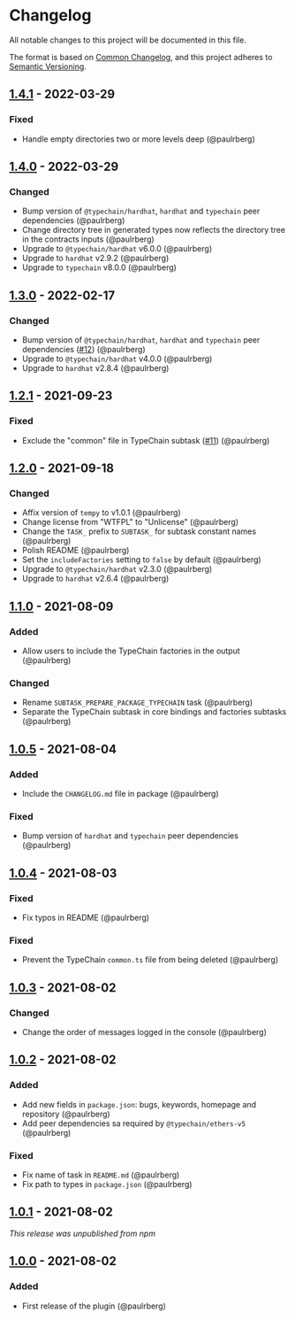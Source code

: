 # Changelog

All notable changes to this project will be documented in this file.

The format is based on [Common Changelog](https://common-changelog.org/), and this project adheres to [Semantic
Versioning](https://semver.org/spec/v2.0.0.html).

## [1.4.1] - 2022-03-29

### Fixed

- Handle empty directories two or more levels deep (@paulrberg)

## [1.4.0] - 2022-03-29

### Changed

- Bump version of `@typechain/hardhat`, `hardhat` and `typechain` peer dependencies (@paulrberg)
- Change directory tree in generated types now reflects the directory tree in the contracts inputs (@paulrberg)
- Upgrade to `@typechain/hardhat` v6.0.0 (@paulrberg)
- Upgrade to `hardhat` v2.9.2 (@paulrberg)
- Upgrade to `typechain` v8.0.0 (@paulrberg)

## [1.3.0] - 2022-02-17

### Changed

- Bump version of `@typechain/hardhat`, `hardhat` and `typechain` peer dependencies ([#12](https://github.com/paulrberg/hardhat-packager/issues/12)) (@paulrberg)
- Upgrade to `@typechain/hardhat` v4.0.0 (@paulrberg)
- Upgrade to `hardhat` v2.8.4 (@paulrberg)

## [1.2.1] - 2021-09-23

### Fixed

- Exclude the "common" file in TypeChain subtask ([#11](https://github.com/paulrberg/hardhat-packager/issues/11)) (@paulrberg)

## [1.2.0] - 2021-09-18

### Changed

- Affix version of `tempy` to v1.0.1 (@paulrberg)
- Change license from "WTFPL" to "Unlicense" (@paulrberg)
- Change the `TASK_` prefix to `SUBTASK_` for subtask constant names (@paulrberg)
- Polish README (@paulrberg)
- Set the `includeFactories` setting to `false` by default (@paulrberg)
- Upgrade to `@typechain/hardhat` v2.3.0 (@paulrberg)
- Upgrade to `hardhat` v2.6.4 (@paulrberg)

## [1.1.0] - 2021-08-09

### Added

- Allow users to include the TypeChain factories in the output (@paulrberg)

### Changed

- Rename `SUBTASK_PREPARE_PACKAGE_TYPECHAIN` task (@paulrberg)
- Separate the TypeChain subtask in core bindings and factories subtasks (@paulrberg)

## [1.0.5] - 2021-08-04

### Added

- Include the `CHANGELOG.md` file in package (@paulrberg)

### Fixed

- Bump version of `hardhat` and `typechain` peer dependencies (@paulrberg)

## [1.0.4] - 2021-08-03

### Fixed

- Fix typos in README (@paulrberg)

### Fixed

- Prevent the TypeChain `common.ts` file from being deleted (@paulrberg)

## [1.0.3] - 2021-08-02

### Changed

- Change the order of messages logged in the console (@paulrberg)

## [1.0.2] - 2021-08-02

### Added

- Add new fields in `package.json`: bugs, keywords, homepage and repository (@paulrberg)
- Add peer dependencies sa required by `@typechain/ethers-v5` (@paulrberg)

### Fixed

- Fix name of task in `README.md` (@paulrberg)
- Fix path to types in `package.json` (@paulrberg)

## [1.0.1] - 2021-08-02

_This release was unpublished from npm_

## [1.0.0] - 2021-08-02

### Added

- First release of the plugin (@paulrberg)

[1.4.1]: https://github.com/paulrberg/hardhat-packager/compare/v1.4.0...v1.4.1
[1.4.0]: https://github.com/paulrberg/hardhat-packager/compare/v1.3.0...v1.4.0
[1.3.0]: https://github.com/paulrberg/hardhat-packager/compare/v1.2.1...v1.3.0
[1.2.1]: https://github.com/paulrberg/hardhat-packager/compare/v1.2.0...v1.2.1
[1.2.0]: https://github.com/paulrberg/hardhat-packager/compare/v1.1.0...v1.2.0
[1.1.0]: https://github.com/paulrberg/hardhat-packager/compare/v1.0.5...v1.1.0
[1.0.5]: https://github.com/paulrberg/hardhat-packager/compare/v1.0.4...v1.0.5
[1.0.4]: https://github.com/paulrberg/hardhat-packager/compare/v1.0.3...v1.0.4
[1.0.3]: https://github.com/paulrberg/hardhat-packager/compare/v1.0.2...v1.0.3
[1.0.2]: https://github.com/paulrberg/hardhat-packager/compare/v1.0.1...v1.0.2
[1.0.1]: https://github.com/paulrberg/hardhat-packager/compare/v1.0.0...v1.0.1
[1.0.0]: https://github.com/paulrberg/hardhat-packager/releases/tag/v1.0.0
